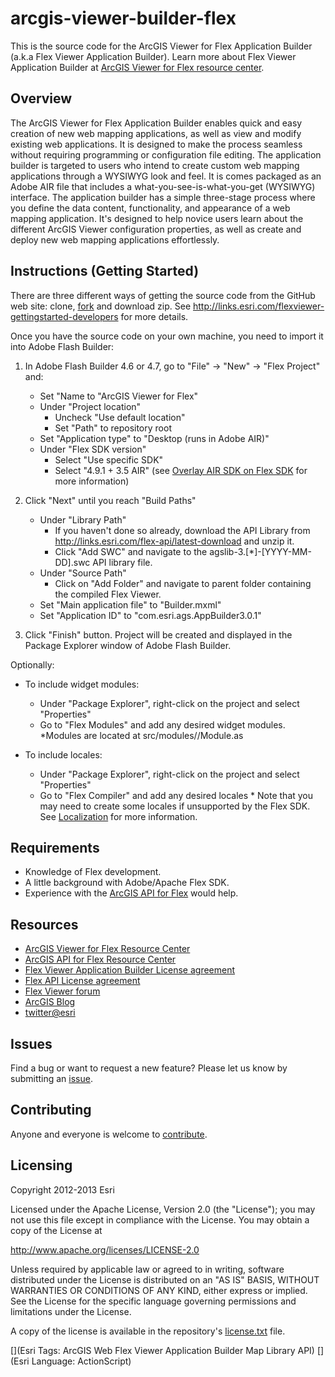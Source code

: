 # arcgis-viewer-builder-flex

This is the source code for the ArcGIS Viewer for Flex Application Builder (a.k.a Flex Viewer Application Builder). Learn more about Flex Viewer Application Builder at [ArcGIS Viewer for Flex resource center](http://links.esri.com/flexviewer).

## Overview
The ArcGIS Viewer for Flex Application Builder enables quick and easy creation of new web mapping applications, as well as view and modify existing web applications. It is designed to make the process seamless without requiring programming or configuration file editing.
The application builder is targeted to users who intend to create custom web mapping applications through a WYSIWYG look and feel. It is comes packaged as an Adobe AIR file that includes a what-you-see-is-what-you-get (WYSIWYG) interface.
The application builder has a simple three-stage process where you define the data content, functionality, and appearance of a web mapping application. It's designed to help novice users learn about the different ArcGIS Viewer configuration properties, as well as create and deploy new web mapping applications effortlessly.

## Instructions (Getting Started)

There are three different ways of getting the source code from the GitHub web site: clone, [fork](https://help.github.com/articles/fork-a-repo) and download zip.  See http://links.esri.com/flexviewer-gettingstarted-developers for more details.

Once you have the source code on your own machine, you need to import it into Adobe Flash Builder:

1. In Adobe Flash Builder 4.6 or 4.7, go to "File" -> "New" -> "Flex Project" and:
    * Set "Name to "ArcGIS Viewer for Flex"
    * Under "Project location"
        * Uncheck "Use default location"
        * Set "Path" to repository root
    * Set "Application type" to "Desktop (runs in Adobe AIR)"
    * Under "Flex SDK version"
        * Select "Use specific SDK"
        * Select "4.9.1 + 3.5 AIR" (see [Overlay AIR SDK on Flex SDK](http://helpx.adobe.com/x-productkb/multi/how-overlay-air-sdk-flex-sdk.html) for more information)

2. Click "Next" until you reach "Build Paths"
    * Under "Library Path"
        * If you haven't done so already, download the API Library from http://links.esri.com/flex-api/latest-download and unzip it.
        * Click "Add SWC" and navigate to the agslib-3.[*]-[YYYY-MM-DD].swc API library file.
    * Under "Source Path"
        * Click on "Add Folder" and navigate to parent folder containing the compiled Flex Viewer.
    * Set "Main application file" to "Builder.mxml"
    * Set "Application ID" to "com.esri.ags.AppBuilder3.0.1"

3. Click "Finish" button. Project will be created and displayed in the Package Explorer window of Adobe Flash Builder.

Optionally:

* To include widget modules:
    * Under "Package Explorer", right-click on the project and select "Properties"
    * Go to "Flex Modules" and add any desired widget modules. *Modules are located at src/modules/<MODULE NAME>/<MODULE NAME>Module.as

* To include locales:
    * Under "Package Explorer", right-click on the project and select "Properties"
    * Go to "Flex Compiler" and add any desired locales * Note that you may need to create some locales if unsupported by the Flex SDK. See [Localization](http://resources.arcgis.com/en/help/flex-api/concepts/index.html#//017p00000007000000) for more information.

## Requirements

* Knowledge of Flex development.
* A little background with Adobe/Apache Flex SDK.
* Experience with the [ArcGIS API for Flex](http://links.esri.com/flex) would help.

## Resources

* [ArcGIS Viewer for Flex Resource Center](http://links.esri.com/flexviewer)
* [ArcGIS API for Flex Resource Center](http://links.esri.com/flex)
* [Flex Viewer Application Builder License agreement](http://www.apache.org/licenses/LICENSE-2.0.html)
* [Flex API License agreement](http://www.esri.com/legal/pdfs/mla_e204_e300/english.pdf)
* [Flex Viewer forum](http://forums.arcgis.com/forums/111-ArcGIS-Viewer-for-Flex)
* [ArcGIS Blog](http://blogs.esri.com/esri/arcgis/tag/flex/)
* [twitter@esri](http://twitter.com/esri)

## Issues

Find a bug or want to request a new feature?  Please let us know by submitting an [issue](https://github.com/Esri/arcgis-viewer-builder-flex/issues).

## Contributing

Anyone and everyone is welcome to [contribute](CONTRIBUTING.md).

## Licensing
Copyright 2012-2013 Esri

Licensed under the Apache License, Version 2.0 (the "License");
you may not use this file except in compliance with the License.
You may obtain a copy of the License at

   http://www.apache.org/licenses/LICENSE-2.0

Unless required by applicable law or agreed to in writing, software
distributed under the License is distributed on an "AS IS" BASIS,
WITHOUT WARRANTIES OR CONDITIONS OF ANY KIND, either express or implied.
See the License for the specific language governing permissions and
limitations under the License.

A copy of the license is available in the repository's [license.txt](https://raw.github.com/Esri/arcgis-viewer-builder-flex/develop/license.txt) file.

[](Esri Tags: ArcGIS Web Flex Viewer Application Builder Map Library API)
[](Esri Language: ActionScript)

